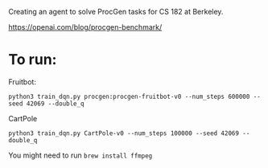 Creating an agent to solve ProcGen tasks for CS 182 at Berkeley.

https://openai.com/blog/procgen-benchmark/

# To run:

Fruitbot:

`python3 train_dqn.py procgen:procgen-fruitbot-v0 --num_steps 600000 --seed 42069 --double_q`

CartPole

`python3 train_dqn.py CartPole-v0 --num_steps 100000 --seed 42069 --double_q`

You might need to run `brew install ffmpeg`